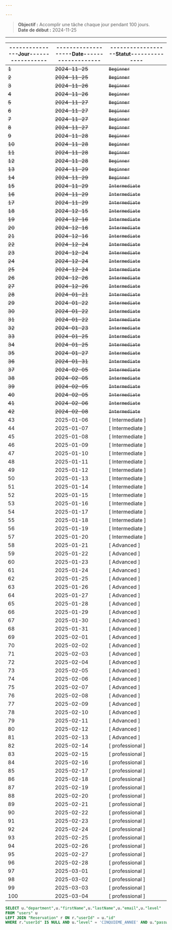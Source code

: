 ```yaml
---

---
```

 
> **Objectif :** Accomplir une tâche chaque jour pendant 100 jours.    
> **Date de début :** 2024-11-25  

  
 
---



| ---------------Jour----------------- | -------------------Date------------------- | ------------------Statut-------------- |
| ------------------------------------ | ------------------------------------------ | -------------------------------------- |
| ~~1~~                                | ~~2024-11-25~~                             | ~~` Beginner `~~                       |
| ~~2~~                                | ~~2024-11-25~~                             | ~~` Beginner `~~                       |
| ~~3~~                                | ~~2024-11-26~~                             | ~~` Beginner `~~                       |
| ~~4~~                                | ~~2024-11-26~~                             | ~~` Beginner `~~                       |
| ~~5~~                                | ~~2024-11-27~~                             | ~~` Beginner `~~                       |
| ~~6~~                                | ~~2024-11-27~~                             | ~~` Beginner `~~                       |
| ~~7~~                                | ~~2024-11-27~~                             | ~~` Beginner `~~                       |
| ~~8~~                                | ~~2024-11-27~~                             | ~~` Beginner `~~                       |
| ~~9~~                                | ~~2024-11-28~~                             | ~~` Beginner `~~                       |
| ~~10~~                               | ~~2024-11-28~~                             | ~~` Beginner `~~                       |
| ~~11~~                               | ~~2024-11-28~~                             | ~~` Beginner `~~                       |
| ~~12~~                               | ~~2024-11-28~~                             | ~~` Beginner `~~                       |
| ~~13~~                               | ~~2024-11-29~~                             | ~~` Beginner `~~                       |
| ~~14~~                               | ~~2024-11-29~~                             | ~~` Beginner `~~                       |
| ~~15~~                               | ~~2024-11-29~~                             | ~~` Intermediate `~~                   |
| ~~16~~                               | ~~2024-11-29~~                             | ~~` Intermediate `~~                   |
| ~~17~~                               | ~~2024-11-29~~                             | ~~` Intermediate `~~                   |
| ~~18~~                               | ~~2024-12-15~~                             | ~~` Intermediate `~~                   |
| ~~19~~                               | ~~2024-12-16~~                             | ~~` Intermediate `~~                   |
| ~~20~~                               | ~~2024-12-16~~                             | ~~` Intermediate `~~                   |
| ~~21~~                               | ~~2024-12-16~~                             | ~~` Intermediate `~~                   |
| ~~22~~                               | ~~2024-12-24~~                             | ~~` Intermediate `~~                   |
| ~~23~~                               | ~~2024-12-24~~                             | ~~` Intermediate `~~                   |
| ~~24~~                               | ~~2024-12-24~~                             | ~~` Intermediate `~~                   |
| ~~25~~                               | ~~2024-12-24~~                             | ~~` Intermediate `~~                   |
| ~~26~~                               | ~~2024-12-26~~                             | ~~` Intermediate `~~                   |
| ~~27~~                               | ~~2024-12-26~~                             | ~~` Intermediate `~~                   |
| ~~28~~                               | ~~2024-01-21~~                             | ~~` Intermediate `~~                   |
| ~~29~~                               | ~~2024-01-22~~                             | ~~` Intermediate `~~                   |
| ~~30~~                               | ~~2024-01-22~~                             | ~~` Intermediate `~~                   |
| ~~31~~                               | ~~2024-01-22~~                             | ~~` Intermediate `~~                   |
| ~~32~~                               | ~~2024-01-23~~                             | ~~` Intermediate `~~                   |
| ~~33~~                               | ~~2024-01-25~~                             | ~~` Intermediate `~~                   |
| ~~34~~                               | ~~2024-01-25~~                             | ~~` Intermediate `~~                   |
| ~~35~~                               | ~~2024-01-27~~                             | ~~` Intermediate `~~                   |
| ~~36~~                               | ~~2024-01-31~~                             | ~~` Intermediate `~~                   |
| ~~37~~                               | ~~2024-02-05~~                             | ~~` Intermediate `~~                   |
| ~~38~~                               | ~~2024-02-05~~                             | ~~` Intermediate `~~                   |
| ~~39~~                               | ~~2024-02-05~~                             | ~~` Intermediate `~~                   |
| ~~40~~                               | ~~2024-02-05~~                             | ~~` Intermediate `~~                   |
| ~~41~~                               | ~~2024-02-06~~                             | ~~` Intermediate `~~                   |
| ~~42~~                               | ~~2024-02-08~~                             | ~~` Intermediate `~~                   |
| 43                                   | 2025-01-06                                 | [ Intermediate ]                       |
| 44                                   | 2025-01-07                                 | [ Intermediate ]                       |
| 45                                   | 2025-01-08                                 | [ Intermediate ]                       |
| 46                                   | 2025-01-09                                 | [ Intermediate ]                       |
| 47                                   | 2025-01-10                                 | [ Intermediate ]                       |
| 48                                   | 2025-01-11                                 | [ Intermediate ]                       |
| 49                                   | 2025-01-12                                 | [ Intermediate ]                       |
| 50                                   | 2025-01-13                                 | [ Intermediate ]                       |
| 51                                   | 2025-01-14                                 | [ Intermediate ]                       |
| 52                                   | 2025-01-15                                 | [ Intermediate ]                       |
| 53                                   | 2025-01-16                                 | [ Intermediate ]                       |
| 54                                   | 2025-01-17                                 | [ Intermediate ]                       |
| 55                                   | 2025-01-18                                 | [ Intermediate ]                       |
| 56                                   | 2025-01-19                                 | [ Intermediate ]                       |
| 57                                   | 2025-01-20                                 | [ Intermediate ]                       |
| 58                                   | 2025-01-21                                 | [ Advanced ]                           |
| 59                                   | 2025-01-22                                 | [ Advanced ]                           |
| 60                                   | 2025-01-23                                 | [ Advanced ]                           |
| 61                                   | 2025-01-24                                 | [ Advanced ]                           |
| 62                                   | 2025-01-25                                 | [ Advanced ]                           |
| 63                                   | 2025-01-26                                 | [ Advanced ]                           |
| 64                                   | 2025-01-27                                 | [ Advanced ]                           |
| 65                                   | 2025-01-28                                 | [ Advanced ]                           |
| 66                                   | 2025-01-29                                 | [ Advanced ]                           |
| 67                                   | 2025-01-30                                 | [ Advanced ]                           |
| 68                                   | 2025-01-31                                 | [ Advanced ]                           |
| 69                                   | 2025-02-01                                 | [ Advanced ]                           |
| 70                                   | 2025-02-02                                 | [ Advanced ]                           |
| 71                                   | 2025-02-03                                 | [ Advanced ]                           |
| 72                                   | 2025-02-04                                 | [ Advanced ]                           |
| 73                                   | 2025-02-05                                 | [ Advanced ]                           |
| 74                                   | 2025-02-06                                 | [ Advanced ]                           |
| 75                                   | 2025-02-07                                 | [ Advanced ]                           |
| 76                                   | 2025-02-08                                 | [ Advanced ]                           |
| 77                                   | 2025-02-09                                 | [ Advanced ]                           |
| 78                                   | 2025-02-10                                 | [ Advanced ]                           |
| 79                                   | 2025-02-11                                 | [ Advanced ]                           |
| 80                                   | 2025-02-12                                 | [ Advanced ]                           |
| 81                                   | 2025-02-13                                 | [ Advanced ]                           |
| 82                                   | 2025-02-14                                 | [ professional ]                       |
| 83                                   | 2025-02-15                                 | [ professional ]                       |
| 84                                   | 2025-02-16                                 | [ professional ]                       |
| 85                                   | 2025-02-17                                 | [ professional ]                       |
| 86                                   | 2025-02-18                                 | [ professional ]                       |
| 87                                   | 2025-02-19                                 | [ professional ]                       |
| 88                                   | 2025-02-20                                 | [ professional ]                       |
| 89                                   | 2025-02-21                                 | [ professional ]                       |
| 90                                   | 2025-02-22                                 | [ professional ]                       |
| 91                                   | 2025-02-23                                 | [ professional ]                       |
| 92                                   | 2025-02-24                                 | [ professional ]                       |
| 93                                   | 2025-02-25                                 | [ professional ]                       |
| 94                                   | 2025-02-26                                 | [ professional ]                       |
| 95                                   | 2025-02-27                                 | [ professional ]                       |
| 96                                   | 2025-02-28                                 | [ professional ]                       |
| 97                                   | 2025-03-01                                 | [ professional ]                       |
| 98                                   | 2025-03-02                                 | [ professional ]                       |
| 99                                   | 2025-03-03                                 | [ professional ]                       |
| 100                                  | 2025-03-04                                 | [ professional ]                       |
```sql
SELECT u."department",u."firstName",u."lastName",u."email",u."level"  
FROM "users" u  
LEFT JOIN "Reservation" r ON r."userId" = u."id"  
WHERE r."userId" IS NULL AND u."level" = 'CINQUIEME_ANNEE' AND u."password" is Not  NULL

```
